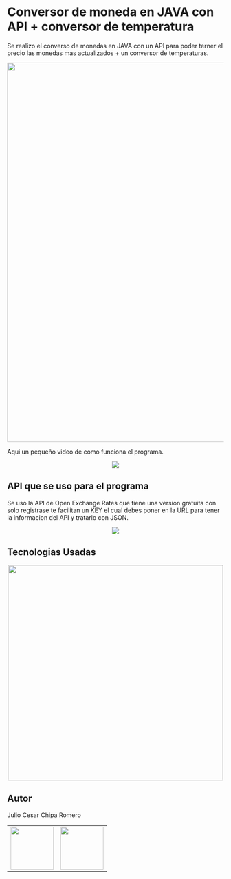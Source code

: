 # Conversor de moneda en JAVA con API + conversor de temperatura

Se realizo el converso de monedas en JAVA con un API para poder terner el precio las monedas mas actualizados + un conversor de temperaturas.
<p align="center">
<img src="https://user-images.githubusercontent.com/28883216/226151921-fde51cb1-0a28-4b83-9aef-94959b891f73.png" width="880">
</p>

Aqui un pequeño video de como funciona el programa.
<p align="center" with>
<img src="https://user-images.githubusercontent.com/28883216/226152285-7703c470-a2d2-46dc-89c3-37dc0d154ff7.gif">
</p>

## API que se uso para el programa

Se uso la API de Open Exchange Rates que tiene una version gratuita con solo registrase te facilitan un KEY el cual debes poner en la URL para tener la informacion del API y tratarlo con JSON.

<p align="center">
<img src="https://user-images.githubusercontent.com/28883216/226152647-f9c6c1cc-051a-462c-bec0-e999af702b86.jpg">
</p>

## Tecnologias Usadas
<p align="center" dir="auto">
<img src="https://user-images.githubusercontent.com/28883216/226420635-1599f9a6-abc3-426b-baab-a9c5b5cd93f7.png"  width="500">
</p>

## Autor
<p>Julio Cesar Chipa Romero </p>
<table >
<tr>
    <td><a href="https://www.linkedin.com/in/julio-chipa-latino/" _target="_blank"><img src="https://user-images.githubusercontent.com/28883216/226421432-568919b8-8581-4bc2-8e51-ace5c7b398f1.png" width="100" ></a></td>
	<td><a href="https://github.com/juliochipa007" _target="_blank"><img src="https://user-images.githubusercontent.com/28883216/226422136-fed4467a-94e3-4d7c-8ecb-b47acf9bd632.png" width="100"></a></td>
</tr>
</table>




